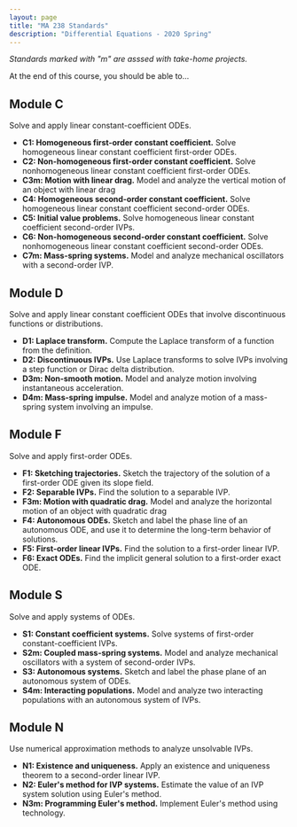 ```yaml
---
layout: page
title: "MA 238 Standards"
description: "Differential Equations - 2020 Spring"
---
```


*Standards marked with "m" are asssed with take-home projects.*

At the end of this course, you should be able to...

## Module C

Solve and apply linear constant-coefficient ODEs.

- **C1: Homogeneous first-order constant coefficient.**
  Solve homogeneous linear constant coefficient first-order ODEs. 
- **C2: Non-homogeneous first-order constant coefficient.**
  Solve nonhomogeneous linear constant coefficient first-order ODEs. 
- **C3m: Motion with linear drag.** 
  Model and analyze the vertical motion of an object with linear drag
- **C4: Homogeneous second-order constant coefficient.**
  Solve homogeneous linear constant coefficient second-order ODEs. 
- **C5: Initial value problems.**
  Solve homogeneous linear constant coefficient second-order IVPs. 
- **C6: Non-homogeneous second-order constant coefficient.**
  Solve nonhomogeneous linear constant coefficient second-order ODEs. 
- **C7m: Mass-spring systems.** 
  Model and analyze mechanical oscillators with a second-order IVP. 

## Module D

Solve and apply linear constant coefficient ODEs that involve discontinuous
functions or distributions.

- **D1: Laplace transform.**
  Compute the Laplace transform of a function from the definition.
- **D2: Discontinuous IVPs.**
  Use Laplace transforms to solve IVPs involving a step function or Dirac delta distribution.
- **D3m: Non-smooth motion.**
  Model and analyze motion involving instantaneous acceleration.
- **D4m: Mass-spring impulse.**
  Model and analyze motion of a mass-spring system involving an impulse.

## Module F

Solve and apply first-order ODEs.

- **F1: Sketching trajectories.**
  Sketch the trajectory of the solution of a first-order ODE given its
  slope field.
- **F2: Separable IVPs.**
  Find the solution to a separable IVP. 
- **F3m: Motion with quadratic drag.** 
  Model and analyze the horizontal motion of an object with quadratic drag
- **F4: Autonomous ODEs.**
  Sketch and label the phase line of an autonomous ODE, and use it
  to determine the long-term behavior of solutions.
- **F5: First-order linear IVPs.**
  Find the solution to a first-order linear IVP.
- **F6: Exact ODEs.**
  Find the implicit general solution to a first-order exact ODE.

## Module S

Solve and apply systems of ODEs.

- **S1: Constant coefficient systems.**
  Solve systems of first-order constant-coefficient IVPs.
- **S2m: Coupled mass-spring systems.** 
  Model and analyze mechanical oscillators with a system of
  second-order IVPs. 
- **S3: Autonomous systems.**
  Sketch and label the phase plane of an autonomous system
  of ODEs.
- **S4m: Interacting populations.**
  Model and analyze two interacting populations with an
  autonomous system of IVPs.

## Module N

Use numerical approximation methods to analyze unsolvable IVPs.

- **N1: Existence and uniqueness.**
  Apply an existence and uniqueness theorem to a second-order linear IVP.
- **N2: Euler's method for IVP systems.**
  Estimate the value of an IVP system solution using Euler's method.
- **N3m: Programming Euler's method.**
  Implement Euler's method using technology.
  
